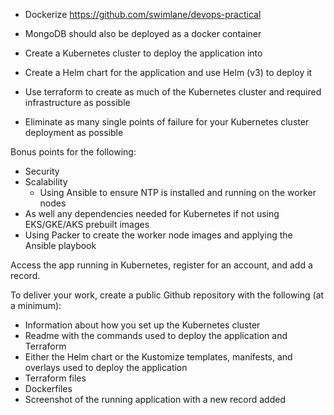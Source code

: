- Dockerize https://github.com/swimlane/devops-practical
- MongoDB should also be deployed as a docker container
- Create a Kubernetes cluster to deploy the application into

- Create a Helm chart for the application and use Helm (v3) to deploy it
- Use terraform to create as much of the Kubernetes cluster and required infrastructure as possible
- Eliminate as many single points of failure for your Kubernetes cluster deployment as possible

Bonus points for the following:

 - Security
 - Scalability
   - Using Ansible to ensure NTP is installed and running on the worker nodes
 - As well any dependencies needed for Kubernetes if not using EKS/GKE/AKS prebuilt images
 - Using Packer to create the worker node images and applying the Ansible playbook

Access the app running in Kubernetes, register for an account, and add a record.

To deliver your work, create a public Github repository with the following (at a minimum):

- Information about how you set up the Kubernetes cluster
- Readme with the commands used to deploy the application and Terraform
- Either the Helm chart or the Kustomize templates, manifests, and overlays used to deploy the application
- Terraform files
- Dockerfiles
- Screenshot of the running application with a new record added
